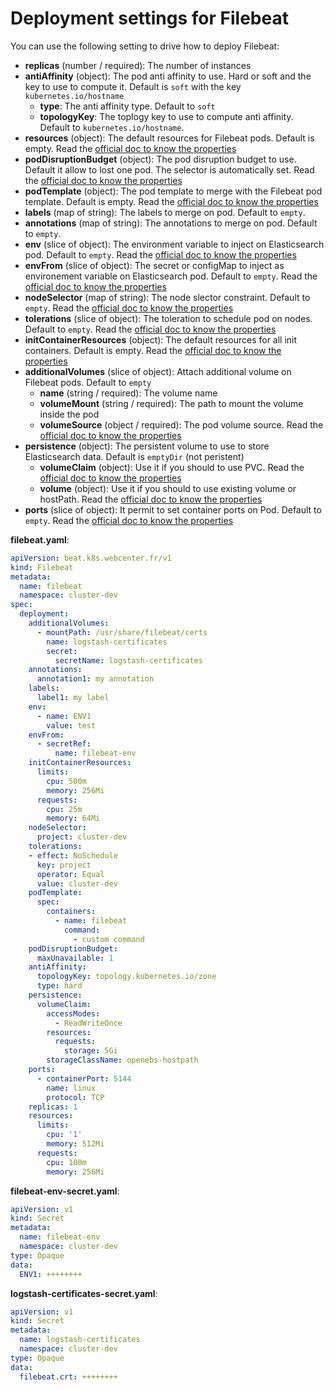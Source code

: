 # Deployment settings for Filebeat


You can use the following setting to drive how to deploy Filebeat:
- **replicas** (number / required): The number of instances
- **antiAffinity** (object): The pod anti affinity to use. Hard or soft and the key to use to compute it. Default is `soft` with the key `kubernetes.io/hostname`
  - **type**: The anti affinity type. Default to `soft`
  - **topologyKey**: The toplogy key to use to compute anti affinity. Default to `kubernetes.io/hostname`.
- **resources** (object): The default resources for Filebeat pods. Default is empty. Read the [official doc to know the properties](https://kubernetes.io/docs/concepts/configuration/manage-resources-containers/)
- **podDisruptionBudget** (object): The pod disruption budget to use. Default it allow to lost one pod. The selector is automatically set. Read the [official doc to know the properties](https://kubernetes.io/docs/tasks/run-application/configure-pdb/)
- **podTemplate** (object): The pod template to merge with the Filebeat pod template. Default is empty. Read the [official doc to know the properties](https://kubernetes.io/docs/concepts/workloads/pods/)
- **labels** (map of string): The labels to merge on pod. Default to `empty`.
- **annotations** (map of string): The annotations to merge on pod. Default to `empty`.
- **env** (slice of object): The environment variable to inject on Elasticsearch pod. Default to `empty`. Read the [official doc to know the properties](https://kubernetes.io/docs/tasks/inject-data-application/define-environment-variable-container/)
- **envFrom** (slice of object): The secret or configMap to inject as environement variable on Elasticsearch pod. Default to `empty`. Read the [official doc to know the properties](https://kubernetes.io/docs/tasks/inject-data-application/define-environment-variable-container/)
- **nodeSelector** (map of string): The node slector constraint. Default to `empty`. Read the [official doc to know the properties](https://kubernetes.io/docs/concepts/scheduling-eviction/assign-pod-node/)
- **tolerations** (slice of object): The toleration to schedule pod on nodes. Default to `empty`. Read the [official doc to know the properties](https://kubernetes.io/docs/concepts/scheduling-eviction/taint-and-toleration/)
- **initContainerResources** (object): The default resources for all init containers. Default is empty. Read the [official doc to know the properties](https://kubernetes.io/docs/concepts/configuration/manage-resources-containers/)
- **additionalVolumes** (slice of object): Attach additional volume on Filebeat pods. Default to `empty`
  - **name** (string / required): The volume name
  - **volumeMount** (string / required): The path to mount the volume inside the pod
  - **volumeSource** (object / required): The pod volume source. Read the [official doc to know the properties](https://kubernetes.io/fr/docs/concepts/storage/volumes/)
- **persistence** (object): The persistent volume to use to store Elasticsearch data. Default is `emptyDir` (not peristent)
  - **volumeClaim** (object): Use it if you should to use PVC. Read the [official doc to know the properties](https://kubernetes.io/docs/concepts/storage/persistent-volumes/)
  - **volume** (object): Use it if you should to use existing volume or hostPath. Read the [official doc to know the properties](https://kubernetes.io/fr/docs/concepts/storage/volumes/)
- **ports** (slice of object): It permit to set container ports on Pod. Default to `empty`. Read the [official doc to know the properties](https://kubernetes.io/docs/concepts/workloads/pods/)


**filebeat.yaml**:
```yaml
apiVersion: beat.k8s.webcenter.fr/v1
kind: Filebeat
metadata:
  name: filebeat
  namespace: cluster-dev
spec:
  deployment:
    additionalVolumes:
      - mountPath: /usr/share/filebeat/certs
        name: logstash-certificates
        secret:
          secretName: logstash-certificates
    annotations:
      annotation1: my annotation
    labels:
      label1: my label
    env:
      - name: ENV1
        value: test
    envFrom:
      - secretRef:
          name: filebeat-env
    initContainerResources:
      limits:
        cpu: 500m
        memory: 256Mi
      requests:
        cpu: 25m
        memory: 64Mi
    nodeSelector:
      project: cluster-dev
    tolerations:
    - effect: NoSchedule
      key: project
      operator: Equal
      value: cluster-dev
    podTemplate:
      spec:
        containers:
          - name: filebeat
            command:
              - custom command
    podDisruptionBudget:
      maxUnavailable: 1
    antiAffinity:
      topologyKey: topology.kubernetes.io/zone
      type: hard
    persistence:
      volumeClaim:
        accessModes:
          - ReadWriteOnce
        resources:
          requests:
            storage: 5Gi
        storageClassName: openebs-hostpath
    ports:
      - containerPort: 5144
        name: linux
        protocol: TCP
    replicas: 1
    resources:
      limits:
        cpu: '1'
        memory: 512Mi
      requests:
        cpu: 100m
        memory: 256Mi
```

**filebeat-env-secret.yaml**:
```yaml
apiVersion: v1
kind: Secret
metadata:
  name: filebeat-env
  namespace: cluster-dev
type: Opaque
data:
  ENV1: ++++++++
```

**logstash-certificates-secret.yaml**:
```yaml
apiVersion: v1
kind: Secret
metadata:
  name: logstash-certificates
  namespace: cluster-dev
type: Opaque
data:
  filebeat.crt: ++++++++
```